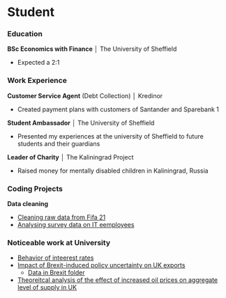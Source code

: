 # Student

### Education
__BSc Economics with Finance__ │ The University of Sheffield
* Expected a 2:1

### Work Experience
__Customer Service Agent__ (Debt Collection) │ Kredinor
* Created payment plans with customers of Santander and Sparebank 1

__Student Ambassador__ │ The University of Sheffield
* Presented my experiences at the university of Sheffield to future students and their guardians

__Leader of Charity__ │ The Kaliningrad Project
* Raised money for mentally disabled children in Kaliningrad, Russia

### Coding Projects
__Data cleaning__
* [Cleaning raw data from Fifa 21](https://github.com/ArmandoChr/Portfolio/blob/master/Data_Cleaning.ipynb)
* [Analysing survey data on IT eemployees](https://github.com/ArmandoChr/Portfolio/blob/master/Survey%20Analysis%20(3).ipynb)
  
  
### Noticeable work at University
* [Behavior of inteerest rates](https://github.com/ArmandoChr/Portfolio/blob/master/ECN220%20-%20Applied%20portfolio.docx)
* [Impact of Brexit-induced policy uncertainty on UK exports](https://github.com/ArmandoChr/Portfolio/blob/master/Do%20file%20-%20Group%205.do)
  * [Data in Brexit folder](https://github.com/ArmandoChr/Portfolio/tree/master/Brexit)
* [Theoreitcal analysis of the effect of increased oil prices on aggregate level of supply in UK](https://github.com/ArmandoChr/Portfolio/blob/master/Coursework%202.docx)
  
